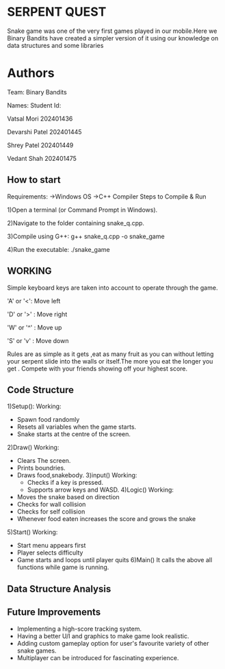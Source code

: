 # SERPENT QUEST
Snake game was one of the very first games played in our mobile.Here we Binary Bandits have created a simpler version of it using our knowledge on data structures and some libraries
# Authors
Team: Binary Bandits  

Names: Student Id:  

Vatsal Mori 202401436   

Devarshi Patel 202401445   

Shrey Patel 202401449   

Vedant Shah 202401475  
## How to start
Requirements: ->Windows OS ->C++ Compiler Steps to Compile & Run

1)Open a terminal (or Command Prompt in Windows).

2)Navigate to the folder containing snake_q.cpp.  
  
3)Compile using G++: g++ snake_q.cpp -o snake_game

4)Run the executable: ./snake_game
## WORKING
Simple keyboard keys are taken into account to operate through the game.   

'A' or '<':   Move left  

'D' or '>' :  Move right  

'W' or '^' :  Move up  

'S' or 'v' : Move down  

Rules are as simple as it gets ,eat as many fruit as you can without letting your serpent slide into the walls or itself.The more you eat the longer you get .
Compete with your friends showing off your highest score.    

## Code Structure
1)Setup():
Working:  
* Spawn food randomly
* Resets all variables when the game starts.
* Snake starts at the centre of the screen.
  
2)Draw()
Working:
* Clears The screen.
* Prints boundries.
* Draws food,snakebody.
3)input()
  Working:
  * Checks if a key is pressed.
  * Supports arrow keys and WASD.
4)Logic()
Working:
* Moves the snake based on direction
* Checks for wall collision
* Checks for self collision
* Whenever food eaten increases the score and grows the snake
  
5)Start()
Working:
* Start menu appears first
* Player selects difficulty
* Game starts and loops until player quits
6)Main()
  It calls the above all functions while game is running.





## Data Structure Analysis


## Future Improvements  
* Implementing a high-score tracking system.
* Having a better U/I and graphics to make game look realistic.
* Adding custom gameplay option for user's favourite variety of other snake games.
* Multiplayer can be introduced for fascinating experience.
  







